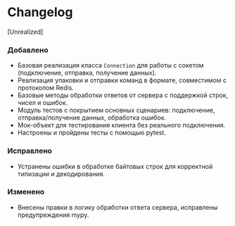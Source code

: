 # Changelog

[Unrealized]

### Добавлено
- Базовая реализация класса `Connection` для работы с сокетом (подключение, отправка, получение данных).
- Реализация упаковки и отправки команд в формате, совместимом с протоколом Redis.
- Базовые методы обработки ответов от сервера с поддержкой строк, чисел и ошибок.
- Модуль тестов с покрытием основных сценариев: подключение, отправка/получение данных, обработка ошибок.
- Мок-объект для тестирования клиента без реального подключения.
- Настроены и пройдены тесты с помощью pytest.

### Исправлено
- Устранены ошибки в обработке байтовых строк для корректной типизации и декодирования.

### Изменено
- Внесены правки в логику обработки ответа сервера, исправлены предупреждения mypy.

